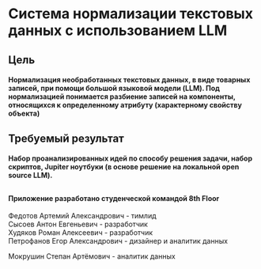 # Система нормализации текстовых данных с использованием LLM

## Цель
#### Нормализация необработанных текстовых данных, в виде товарных записей, при помощи большой языковой модели (LLM). Под нормализацией понимается разбиение записей на компоненты, относящихся к определенному атрибуту (характерному свойству объекта)

## Требуемый результат
#### Набор проанализированных идей по способу решения задачи, набор скриптов, Jupiter ноутбуки (в основе решение на локальной open source LLM).

##
#### Приложение разработано студенческой командой 8th Floor  
Федотов Артемий Александрович - тимлид  
Сысоев Антон Евгеньевич - разработчик  
Худяков Роман Алексеевич - разработчик  
Петрофанов Егор Александрович - дизайнер и аналитик данных

Мокрушин Степан Артёмович - аналитик данных